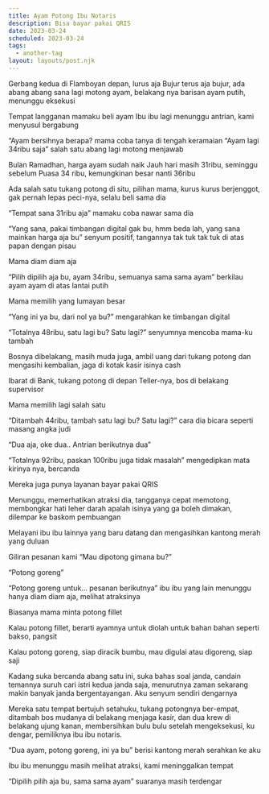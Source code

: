 ```yaml
---
title: Ayam Potong Ibu Notaris
description: Bisa bayar pakai QRIS
date: 2023-03-24
scheduled: 2023-03-24
tags:
  - another-tag
layout: layouts/post.njk
---
```


Gerbang kedua di Flamboyan depan, lurus aja
Bujur terus aja bujur, ada abang abang sana lagi motong ayam,
belakang nya barisan ayam putih, menunggu eksekusi

Tempat langganan mamaku beli ayam
Ibu ibu lagi menunggu antrian, kami menyusul bergabung

“Ayam bersihnya berapa? mama coba tanya di tengah keramaian
“Ayam lagi 34ribu saja” salah satu abang lagi motong menjawab

Bulan Ramadhan, harga ayam sudah naik
Jauh hari masih 31ribu, seminggu sebelum Puasa 34 ribu, kemungkinan besar nanti 36ribu

Ada salah satu tukang potong di situ, pilihan mama, kurus kurus berjenggot, gak pernah lepas peci-nya, selalu beli sama dia

“Tempat sana 31ribu aja” mamaku coba nawar sama dia

“Yang sana, pakai timbangan digital gak bu, hmm beda lah, yang sana mainkan harga aja bu” senyum positif, tangannya tak tuk tak tuk di atas papan dengan pisau

Mama diam diam aja

“Pilih dipilih aja bu, ayam 34ribu, semuanya sama sama ayam” berkilau ayam ayam di atas lantai putih

Mama memilih yang lumayan besar

“Yang ini ya bu, dari nol ya bu?” mengarahkan ke timbangan digital

“Totalnya 48ribu, satu lagi bu? Satu lagi?” senyumnya mencoba mama-ku tambah

Bosnya dibelakang, masih muda juga, ambil uang dari tukang potong dan mengasihi kembalian, jaga di kotak kasir isinya cash

Ibarat di Bank, tukang potong di depan Teller-nya, bos di belakang supervisor

Mama memilih lagi salah satu

“Ditambah 44ribu, tambah satu lagi bu? Satu lagi?” cara dia bicara seperti masang angka judi

“Dua aja, oke dua.. Antrian berikutnya dua”

“Totalnya 92ribu, paskan 100ribu juga tidak masalah” mengedipkan mata kirinya nya, bercanda

Mereka juga punya layanan bayar pakai QRIS

Menunggu, memerhatikan atraksi dia, tangganya cepat memotong, membongkar hati leher darah apalah isinya yang ga boleh dimakan, dilempar ke baskom pembuangan

Melayani ibu ibu lainnya yang baru datang dan mengasihkan kantong merah yang duluan

Giliran pesanan kami “Mau dipotong gimana bu?”

“Potong goreng”

“Potong goreng untuk… pesanan berikutnya” ibu ibu yang lain menunggu hanya diam diam aja, melihat atraksinya

Biasanya mama minta potong fillet

Kalau potong fillet, berarti ayamnya untuk diolah untuk bahan bahan seperti bakso, pangsit

Kalau potong goreng, siap diracik bumbu, mau digulai atau digoreng, siap saji

Kadang suka bercanda abang satu ini, suka bahas soal janda, candain temannya suruh cari istri kedua janda saja, menurutnya zaman sekarang makin banyak janda bergentayangan. Aku senyum sendiri dengarnya

Mereka satu tempat bertujuh setahuku, tukang potongnya ber-empat, ditambah bos mudanya di belakang menjaga kasir, dan dua krew di belakang ujung kanan, membersihkan bulu bulu setelah mengeksekusi, ku dengar, pemiliknya ibu ibu notaris.

“Dua ayam, potong goreng, ini ya bu” berisi kantong merah serahkan ke aku

Ibu ibu menunggu masih melihat atraksi, kami meninggalkan tempat

“Dipilih pilih aja bu, sama sama ayam” suaranya masih terdengar
